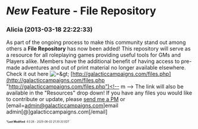 # *New* Feature - File Repository

### **Alicia** (2013-03-18 22:22:33)

As part of the ongoing process to make this community stand out among others a **File Repository** has now been added!
This repository will serve as a resource for all roleplaying games providing useful tools for GMs and Players alike.
Members have the additional benefit of having access to pre-made adventures and out of print material no longer available elsewhere.
Check it out here <!-- s=> -->![=&amp;gt;](https://i.ibb.co/ZRp1c1RL/icon-arrow.gif)<!-- s=> --> <!-- m -->[http://galacticcampaigns.com/files.php](http://galacticcampaigns.com/files.php "http://galacticcampaigns.com/files.php")<!-- m -->
The link will also be available in the "Resources" drop down!
If you have any files you would like to contribute or update, please [send me a PM](http://galacticcampaigns.com/forum/ucp.php?i=pm&mode=compose&u=66 "http://galacticcampaigns.com/forum/ucp.php?i=pm&mode=compose&u=66") or [email=admin@galacticcampaigns.com]email admin[@]galacticcampaigns.com[/email]



<span style="font-size: 0.5em;">***Last Modified**: 4.0.28 - *2025-06-02 21:35:33 EDT*</span>